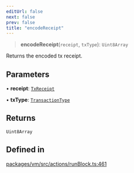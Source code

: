 ```yaml
---
editUrl: false
next: false
prev: false
title: "encodeReceipt"
---
```


> **encodeReceipt**(`receipt`, `txType`): `Uint8Array`

Returns the encoded tx receipt.

## Parameters

• **receipt**: [`TxReceipt`](/reference/tevm/vm/type-aliases/txreceipt/)

• **txType**: [`TransactionType`](/reference/tevm/tx/enumerations/transactiontype/)

## Returns

`Uint8Array`

## Defined in

[packages/vm/src/actions/runBlock.ts:461](https://github.com/evmts/tevm-monorepo/blob/main/packages/vm/src/actions/runBlock.ts#L461)
